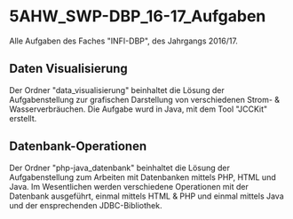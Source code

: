 # 5AHW_SWP-DBP_16-17_Aufgaben
Alle Aufgaben des Faches "INFI-DBP", des Jahrgangs 2016/17.

<h2>Daten Visualisierung</h2>
Der Ordner "data_visualisierung" beinhaltet die Lösung der Aufgabenstellung zur grafischen 
Darstellung von verschiedenen Strom- & Wasserverbräuchen. Die Aufgabe wurd in Java, mit dem
Tool "JCCKit" erstellt.

<h2>Datenbank-Operationen</h2>
Der Ordner "php-java_datenbank" beinhaltet die Lösung der Aufgabenstellung zum Arbeiten mit Datenbanken
mittels PHP, HTML und Java. Im Wesentlichen werden verschiedene Operationen mit der Datenbank ausgeführt,
einmal mittels HTML & PHP und einmal mittels Java und der ensprechenden JDBC-Bibliothek.
